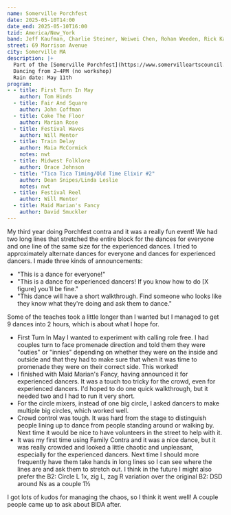 ```yaml
---
name: Somerville Porchfest
date: 2025-05-10T14:00
date_end: 2025-05-10T16:00
tzid: America/New_York
band: Jeff Kaufman, Charlie Steiner, Weiwei Chen, Rohan Weeden, Rick Kaufman, Sam Zakon-Anderson
street: 69 Morrison Avenue
city: Somerville MA
description: |+
  Part of the [Somerville Porchfest](https://www.somervilleartscouncil.org/porchfest)  
  Dancing from 2–4PM (no workshop)  
  Rain date: May 11th
program:
- - title: First Turn In May
    author: Tom Hinds
  - title: Fair And Square
    author: John Coffman
  - title: Coke The Floor
    author: Marian Rose
  - title: Festival Waves
    author: Will Mentor
  - title: Train Delay
    author: Maia McCormick
    notes: nwt
  - title: Midwest Folklore
    author: Orace Johnson
  - title: "Tica Tica Timing/Old Time Elixir #2"
    author: Dean Snipes/Linda Leslie
    notes: nwt
  - title: Festival Reel
    author: Will Mentor
  - title: Maid Marian's Fancy
    author: David Smuckler
---
```


My third year doing Porchfest contra and it was a really fun event! We had two long lines that stretched the entire block for the dances for everyone and one line of the same size for the experienced dances. I tried to approximately alternate dances for everyone and dances for experienced dancers. I made three kinds of announcements:

- "This is a dance for everyone!"
- "This is a dance for experienced dancers! If you know how to do [X figure] you'll be fine."
- "This dance will have a short walkthrough. Find someone who looks like they know what they're doing and ask them to dance."

Some of the teaches took a little longer than I wanted but I managed to get 9 dances into 2 hours, which is about what I hope for.

- First Turn In May I wanted to experiment with calling role free. I had couples turn to face promenade direction and told them they were "outies" or "innies" depending on whether they were on the inside and outside and that they had to make sure that when it was time to promenade they were on their correct side. This worked!
- I finished with Maid Marian's Fancy, having announced it for experienced dancers. It was a touch too tricky for the crowd, even for experienced dancers. I'd hoped to do one quick walkthrough, but it needed two and I had to run it very short.
- For the circle mixers, instead of one big circle, I asked dancers to make multiple big circles, which worked well.
- Crowd control was tough. It was hard from the stage to distinguish people lining up to dance from people standing around or walking by. Next time it would be nice to have volunteers in the street to help with it.
- It was my first time using Family Contra and it was a nice dance, but it was really crowded and looked a little chaotic and unpleasant, especially for the experienced dancers. Next time I should more frequently have them take hands in long lines so I can see where the lines are and ask them to stretch out. I think in the future I might also prefer the B2: Circle L 1x, zig L, zag R variation over the original B2: DSD around Ns as a couple 1½

I got lots of kudos for managing the chaos, so I think it went well! A couple people came up to ask about BIDA after.
